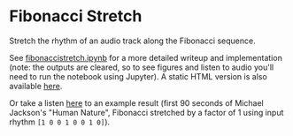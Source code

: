 # Fibonacci Stretch

Stretch the rhythm of an audio track along the Fibonacci sequence.

See [fibonaccistretch.ipynb](fibonaccistretch.ipynb) for a more detailed writeup and implementation (note: the outputs are cleared, so to see figures and listen to audio you'll need to run the notebook using Jupyter). A static HTML version is also available [here](http://usdivad.com/fibonaccistretch).

Or take a listen [here](data/out_humannature_90s_stretched.mp3) to an example result (first 90 seconds of Michael Jackson's "Human Nature", Fibonacci stretched by a factor of 1 using input rhythm `[1 0 0 1 0 0 1 0]`).